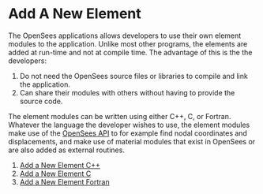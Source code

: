 # Add A New Element

<p>The OpenSees applications allows developers to use their own element
modules to the application. Unlike most other programs, the elements are
added at run-time and not at compile time. The advantage of this is the
the developers:</p>
<ol>
<li>Do not need the OpenSees source files or libraries to compile and
link the application.</li>
<li>Can share their modules with others without having to provide the
source code.</li>
</ol>
<p>The element modules can be written using either C++, C, or Fortran.
Whatever the language the developer wishes to use, the element modules
make use of the <a href="OpenSees_API" title="wikilink">OpenSees API</a>
to for example find nodal coordinates and displacements, and make use of
material modules that exist in OpenSees or are also added as external
routines.</p>
<ol>
<li><a href="Add_a_New_Element_C++" title="wikilink">Add a New Element
C++</a></li>
<li><a href="Add_a_New_Element_C" title="wikilink">Add a New Element
C</a></li>
<li><a href="Add_a_New_Element_Fortran" title="wikilink">Add a New
Element Fortran</a></li>
</ol>
